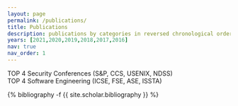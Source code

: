 ```yaml
---
layout: page
permalink: /publications/
title: Publications
description: publications by categories in reversed chronological order. You can also find my articles on <a href='https://scholar.google.com/citations?user=51itJEEAAAAJ&hl=en/'>my Google Scholar profile</a>. 
years: [2021,2020,2019,2018,2017,2016]
nav: true
nav_order: 1
---
```

TOP 4 Security Conferences (S&P, CCS, USENIX, NDSS)  
TOP 4 Software Engineering (ICSE, FSE, ASE, ISSTA)

<!-- _pages/publications.md -->
<div class="publications">

{% bibliography -f {{ site.scholar.bibliography }} %}

</div>
